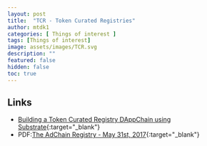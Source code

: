 ```yaml
---
layout: post
title:  "TCR - Token Curated Registries"
author: mtdk1
categories: [ Things of interest ]
tags: [Things of interest]
image: assets/images/TCR.svg
description: ""
featured: false
hidden: false
toc: true
---
```


## Links

- [Building a Token Curated Registry DAppChain using Substrate](https://docs.substrate.dev/docs/building-a-token-curated-registry-dappchain-using-substrate){:target="_blank"}
- PDF:[The AdChain Registry - May 31st, 2017](https://adtoken.com/uploads/white-paper.pdf){:target="_blank"}